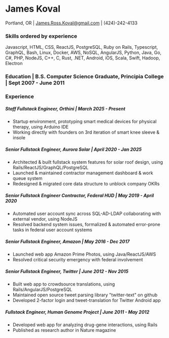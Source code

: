 # James Koval
Portland, OR | James.Ross.Koval@gmail.com | (424)-242-4133

### Skills ordered by experience
Javascript, HTML, CSS, ReactJS, PostgreSQL, Ruby on Rails, Typescript, GraphQL, Bash, Linux, Docker, AWS, NoSQL, AngularJS, Python, Java, Go, C#, PHP, NodeJS, C++, C, Rust, .NET, Android, iOS, Scala, Swift, Hadoop, Electron

### Education | B.S. Computer Science Graduate, Principia College | Sept 2007 - June 2011
### Experience
##### Staff Fullstack Engineer, Orthini | March 2025 - Present
* Startup environment, prototyping smart medical devices for physical therapy, using Arduino IDE
* Working directly with founders on 3rd iteration of smart knee sleeve & insole
##### Senior Fullstack Engineer, Aurora Solar | April 2020 - Jan 2025
* Architected & built fullstack system features for solar roof design, using Rails/ReactJS/GraphQL/PostgreSQL
* Launched & maintained contractor management dashboard & work queue system
* Redesigned & migrated core data structure to unblock company OKRs
##### Senior Fullstack Engineer Contractor, Federal HUD | May 2019 - April 2020
* Automated user account sync across SQL-AD-LDAP collaborating with external vendor, using NodeJS
* Resolved backend system issues, formalized & automated error-prone tasks in federal user account systems
##### Senior Fullstack Engineer, Amazon | May 2016 - Dec 2017
* Launched web app Amazon Prime Photos, using Java/ReactJS/AWS
* Resolved critical security emergency with federal involvement
##### Senior Fullstack Engineer, Twitter | June 2012 - Nov 2015
* Built web app to crowdsource translations, using Rails/AngularJS/PostgreSQL
* Maintained open source tweet parsing library "twitter-text" on github
* Developed 2-factor login and tweet-translation for Twitter Android app
##### Fullstack Engineer, Human Genome Project | June 2011 - May 2012
* Developed web app for analyzing drug-gene interactions, using Rails
* Published as research author in Nature magazine

